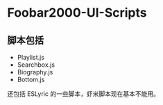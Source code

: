 # Foobar2000-UI-Scripts

## 脚本包括

- Playlist.js
- Searchbox.js
- Biography.js
- Bottom.js

还包括 ESLyric 的一些脚本，虾米脚本现在基本不能用。
